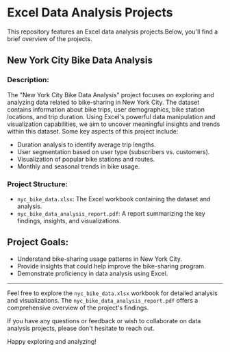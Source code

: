 # Excel Data Analysis Projects

This repository features an Excel data analysis projects.Below, you'll find a brief overview of the projects.

## New York City Bike Data Analysis

### Description:
The "New York City Bike Data Analysis" project focuses on exploring and analyzing data related to bike-sharing in New York City. The dataset contains information about bike trips, user demographics, bike station locations, and trip duration. Using Excel's powerful data manipulation and visualization capabilities, we aim to uncover meaningful insights and trends within this dataset. Some key aspects of this project include:

- Duration analysis to identify average trip lengths.
- User segmentation based on user type (subscribers vs. customers).
- Visualization of popular bike stations and routes.
- Monthly and seasonal trends in bike usage.

### Project Structure:
- `nyc_bike_data.xlsx`: The Excel workbook containing the dataset and analysis.
- `nyc_bike_data_analysis_report.pdf`: A report summarizing the key findings, insights, and visualizations.


## Project Goals:
- Understand bike-sharing usage patterns in New York City.
- Provide insights that could help improve the bike-sharing program.
- Demonstrate proficiency in data analysis using Excel.

------------------------------------------------------------------------------------------------------------

Feel free to explore the `nyc_bike_data.xlsx` workbook for detailed analysis and visualizations. The `nyc_bike_data_analysis_report.pdf` offers a comprehensive overview of the project's findings.

If you have any questions or feedback or wish to collaborate on data analysis projects, please don't hesitate to reach out.

Happy exploring and analyzing!

